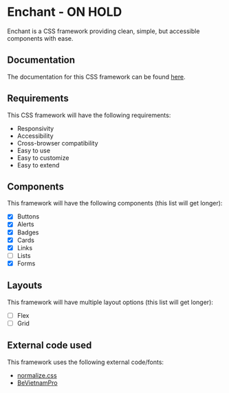 # Enchant - ON HOLD

Enchant is a CSS framework providing clean, simple, but accessible components with ease.

## Documentation
The documentation for this CSS framework can be found [here](https://enchant.niconap.dev/).

## Requirements
This CSS framework will have the following requirements:
- Responsivity
- Accessibility
- Cross-browser compatibility
- Easy to use
- Easy to customize
- Easy to extend

## Components
This framework will have the following components (this list will get longer):
- [x] Buttons
- [x] Alerts
- [x] Badges
- [x] Cards
- [x] Links
- [ ] Lists
- [x] Forms

## Layouts
This framework will have multiple layout options (this list will get longer):
- [ ] Flex
- [ ] Grid

## External code used
This framework uses the following external code/fonts:
- [normalize.css](https://necolas.github.io/normalize.css/)
- [BeVietnamPro](https://fonts.google.com/specimen/Be+Vietnam+Pro)
